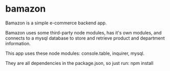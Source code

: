 # bamazon


Bamazon is a simple e-commerce backend app. 

Bamazon uses some third-party node modules, has it's own modules, and connects to a mysql database to store and retrieve product and department information.

This app uses these node modules: console.table, inquirer, mysql.

They are all dependencies in the package.json, so just run: npm install
